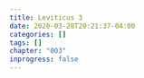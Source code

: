 ```yaml
---
title: Leviticus 3
date: 2020-03-28T20:21:37-04:00
categories: []
tags: []
chapter: "003"
inprogress: false
---
```


